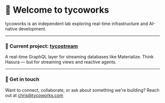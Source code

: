 # 👋 Welcome to tycoworks

tycoworks is an independent lab exploring real-time infrastructure and AI-native development.

---

### 🚀 Current project: [tycostream](https://github.com/tycoworks/tycostream)

A real-time GraphQL layer for streaming databases like Materialize. Think Hasura — but for streaming views and reactive agents.

---

### 💬 Get in touch

Want to connect, collaborate, or ask about something we're building? Reach out at [chris@tycoworks.com](mailto:chris@tycoworks.com)
